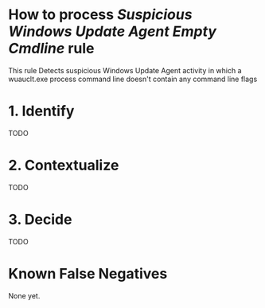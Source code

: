 # How to process *Suspicious Windows Update Agent Empty Cmdline* rule
This rule Detects suspicious Windows Update Agent activity in which a wuauclt.exe process command line doesn't contain any command line flags

# 1. Identify
TODO

# 2. Contextualize
TODO

# 3. Decide
TODO

# Known False Negatives
None yet.

